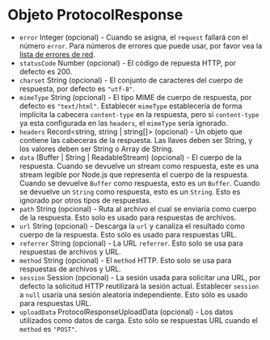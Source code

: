 # Objeto ProtocolResponse

* `error` Integer (opcional) - Cuando se asigna, el `request` fallará con el número `error`. Para números de errores que puede usar, por favor vea la [lista de errores de red][net-error].
* `statusCode` Number (opcional) - El código de repuesta HTTP, por defecto es 200.
* `charset` String (opcional) - El conjunto de caracteres del cuerpo de respuesta, por defecto es `"utf-8"`.
* `mimeType` String (opcional) - El tipo MIME de cuerpo de respuesta, por defecto es `"text/html"`. Establecer `mimeType` establecería de forma implícita la cabecera `content-type` en la respuesta, pero si `content-type` ya esta configurada en las `headers`, el `mimeType` sería ignorado.
* `headers` Record<string, string | string[]> (opcional) - Un objeto que contiene las cabeceras de la respuesta. Las llaves deben ser String, y los valores deben ser String o Array de String.
* `data` (Buffer | String | ReadableStream) (opcional) - El cuerpo de la respuesta. Cuando se devuelve un stream como respuesta, este es una stream legible por Node.js que representa el cuerpo de la respuesta. Cuando se devuelve `Buffer` como respuesta, esto es un `Buffer`. Cuando se devuelve un `String` como respuesta, esto es un `String`. Esto es ignorado por otros tipos de respuestas.
* `path` String (opcional) - Ruta al archivo el cual se enviaría como cuerpo de la respuesta. Esto solo es usado para respuestas de archivos.
* `url` String (opcional) - Descarga la `url` y canaliza el resultado como cuerpo de la respuesta. Esto sólo es usado para respuestas URL.
* `referrer` String (opcional) - La URL `referrer`. Esto solo se usa para respuestas de archivos y URL.
* `method` String (opcional) - El `method` HTTP. Esto solo se usa para respuestas de archivos y URL.
* `session` Session (opcional) - La sesión usada para solicitar una URL, por defecto la solicitud HTTP reutilizará la sesión actual. Establecer `session` a `null` usaría una sesión aleatoria independiente. Esto sólo es usado para respuestas URL.
* `uploadData` ProtocolResponseUploadData (opcional) - Los datos utilizados como datos de carga. Esto sólo se respuestas URL cuando el `method` es `"POST"`.

[net-error]: https://code.google.com/p/chromium/codesearch#chromium/src/net/base/net_error_list.h
